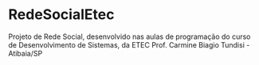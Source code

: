 # RedeSocialEtec
Projeto de Rede Social, desenvolvido nas aulas de programação do curso de Desenvolvimento de Sistemas, da ETEC Prof. Carmine Biagio Tundisi - Atibaia/SP
